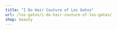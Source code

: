 ```yaml
---
title: "I Do Hair Couture of Los Gatos"
url: /los-gatos/i-do-hair-couture-of-los-gatos/
shop: beauty
---
```


